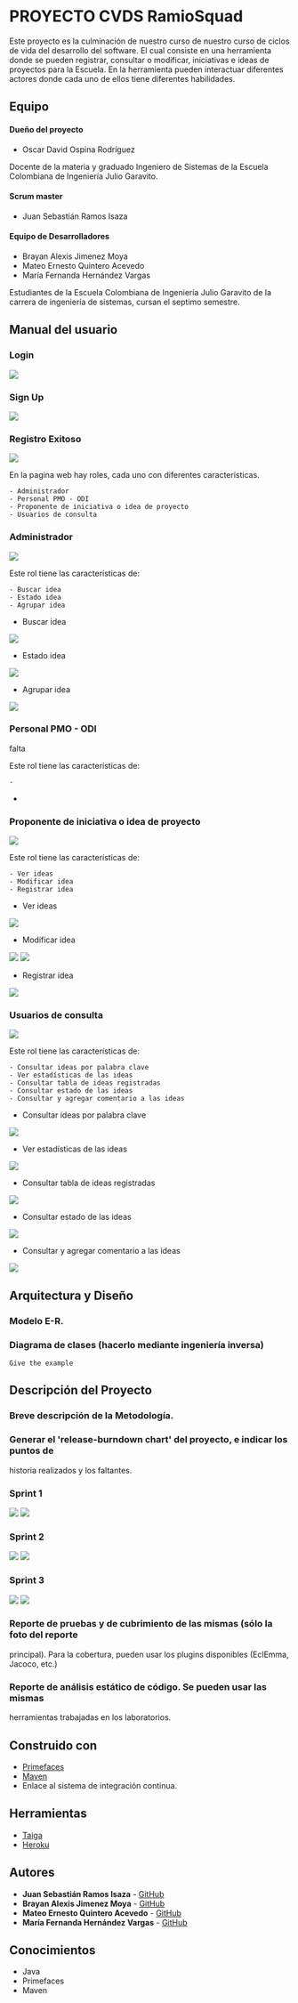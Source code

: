 # PROYECTO CVDS RamioSquad

Este proyecto es la culminación de nuestro curso de nuestro curso de ciclos de vida del desarrollo del software. El cual consiste en una herramienta donde se pueden registrar, consultar o modificar, iniciativas e ideas de proyectos para la Escuela. En la herramienta pueden interactuar diferentes actores donde cada uno de ellos tiene diferentes habilidades. 


## Equipo

#### Dueño del proyecto
* Oscar David Ospina Rodríguez

Docente de la materia y graduado Ingeniero de Sistemas de la Escuela Colombiana de Ingeniería Julio Garavito.

#### Scrum master
* Juan Sebastián Ramos Isaza

#### Equipo de Desarrolladores
* Brayan Alexis Jimenez Moya
* Mateo Ernesto Quintero Acevedo
* María Fernanda Hernández Vargas

Estudiantes de la Escuela Colombiana de Ingeniería Julio Garavito de la carrera de ingeniería de sistemas, cursan el septimo semestre.

## Manual del usuario

### Login
![](img/LOGIN/login.png)

### Sign Up
![](img/LOGIN/sign.png)

### Registro Exitoso
![](img/LOGIN/in.png)


En la pagina web hay roles, cada uno con diferentes caracteristicas.

```
- Administrador
- Personal PMO - ODI
- Proponente de iniciativa o idea de proyecto
- Usuarios de consulta
```

### Administrador 

![](img/ADMIN/welcome.png)

Este rol tiene las características de:

```
- Buscar idea
- Estado idea
- Agrupar idea
```
* Buscar idea

![](img/ADMIN/buscar.png)

* Estado idea

![](img/ADMIN/estado.png)

* Agrupar idea

![](img/ADMIN/join.png)

### Personal PMO - ODI
falta

Este rol tiene las características de:

```
-
```
* 

### Proponente de iniciativa o idea de proyecto

![](img/PROPONENTE/welcome.png)

Este rol tiene las características de:

```
- Ver ideas
- Modificar idea
- Registrar idea
```

* Ver ideas

![](img/PROPONENTE/ideas.png)

* Modificar idea

![](img/PROPONENTE/mod1.png)
![](img/PROPONENTE/mod.png)

* Registrar idea

![](img/PROPONENTE/regi.png)

### Usuarios de consulta

![](img/USUARIO/welcome.png)

Este rol tiene las características de:

```
- Consultar ideas por palabra clave
- Ver estadísticas de las ideas
- Consultar tabla de ideas registradas
- Consultar estado de las ideas
- Consultar y agregar comentario a las ideas
```

* Consultar ideas por palabra clave

![](img/USUARIO/consul.png)

* Ver estadísticas de las ideas

![](img/USUARIO/chart.png)

* Consultar tabla de ideas registradas

![](img/USUARIO/ideas.png)

* Consultar estado de las ideas

![](img/USUARIO/status.png)

* Consultar y agregar comentario a las ideas

![](img/USUARIO/view.png)

## Arquitectura y Diseño

### Modelo E-R.
### Diagrama de clases (hacerlo mediante ingeniería inversa)

```
Give the example
```

## Descripción del Proyecto

### Breve descripción de la Metodología.
### Generar el 'release-burndown chart' del proyecto, e indicar los puntos de
historia realizados y los faltantes.

### Sprint 1

![](img/SPRINT/1.png)
![](img/SPRINT/S1.png)

### Sprint 2

![](img/SPRINT/2.png)
![](img/SPRINT/S2.png)

### Sprint 3

![](img/SPRINT/3.png)
![](img/SPRINT/S3.png)

### Reporte de pruebas y de cubrimiento de las mismas (sólo la foto del reporte
principal). Para la cobertura, pueden usar los plugins disponibles (EclEmma,
Jacoco, etc.)
### Reporte de análisis estático de código. Se pueden usar las mismas
herramientas trabajadas en los laboratorios.

## Construido con

* [Primefaces](https://www.primefaces.org/)
* [Maven](https://mvnrepository.com/)
* Enlace al sistema de integración continua.

## Herramientas

* [Taiga](https://tree.taiga.io/project/jsr25-plataforma-banco-de-iniciativas-de-proyectos/backlog) 
* [Heroku](https://proyecto-cvds-2020-1.herokuapp.com/) 

## Autores

* **Juan Sebastián Ramos Isaza** - [GitHub](https://github.com/jsr25)
* **Brayan Alexis Jimenez Moya** - [GitHub](https://github.com/BJM19)
* **Mateo Ernesto Quintero Acevedo** - [GitHub](https://github.com/mateo9931)
* **María Fernanda Hernández Vargas** - [GitHub](https://github.com/mariahv9)


## Conocimientos

* Java
* Primefaces
* Maven
